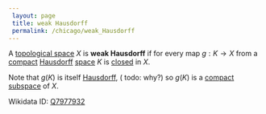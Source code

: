 ```yaml
---
 layout: page
 title: weak Hausdorff
 permalink: /chicago/weak_Hausdorff
---
```

A [topological space](https://defsmath.github.io/DefsMath/topological_space) $X$ is **weak Hausdorff** if for every map $g:K\to X$ from a [compact](https://defsmath.github.io/DefsMath/compact) [Hausdorff](https://defsmath.github.io/DefsMath/Hausdorff) [space](https://defsmath.github.io/DefsMath/topological_space) $K$ is [closed](https://defsmath.github.io/DefsMath/closed) in $X$. 

Note that $g(K)$ is itself [Hausdorff](https://defsmath.github.io/DefsMath/Hausdorff), ( todo: why?) so $g(K)$ is a [compact](https://defsmath.github.io/DefsMath/compact) [subspace](https://defsmath.github.io/DefsMath/subspace_topology) of $X$.

Wikidata ID: [Q7977932](https://www.wikidata.org/wiki/Q7977932)